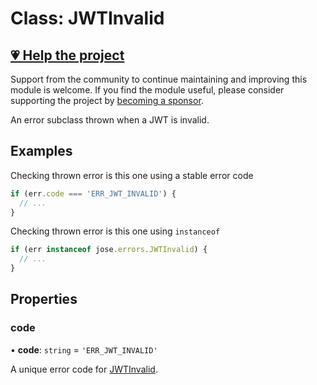 # Class: JWTInvalid

## [💗 Help the project](https://github.com/sponsors/panva)

Support from the community to continue maintaining and improving this module is welcome. If you find the module useful, please consider supporting the project by [becoming a sponsor](https://github.com/sponsors/panva).

An error subclass thrown when a JWT is invalid.

## Examples

Checking thrown error is this one using a stable error code

```js
if (err.code === 'ERR_JWT_INVALID') {
  // ...
}
```

Checking thrown error is this one using `instanceof`

```js
if (err instanceof jose.errors.JWTInvalid) {
  // ...
}
```

## Properties

### code

• **code**: `string` = `'ERR_JWT_INVALID'`

A unique error code for [JWTInvalid](JWTInvalid.md).
